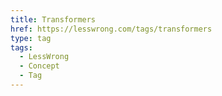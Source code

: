 ```yaml
---
title: Transformers
href: https://lesswrong.com/tags/transformers
type: tag
tags:
  - LessWrong
  - Concept
  - Tag
---
```



